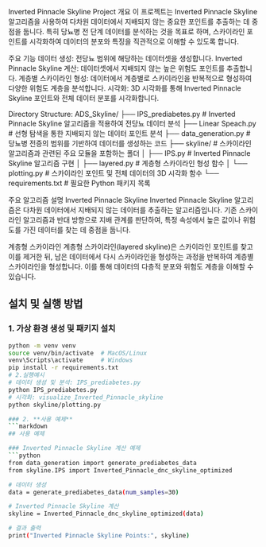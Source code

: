 Inverted Pinnacle Skyline Project
개요
이 프로젝트는 Inverted Pinnacle Skyline 알고리즘을 사용하여 다차원 데이터에서 지배되지 않는 중요한 포인트를 추출하는 데 중점을 둡니다. 특히 당뇨병 전 단계 데이터를 분석하는 것을 목표로 하며, 스카이라인 포인트를 시각화하여 데이터의 분포와 특징을 직관적으로 이해할 수 있도록 합니다.

주요 기능
데이터 생성:  전당뇨 범위에 해당하는 데이터셋을 생성합니다.
Inverted Pinnacle Skyline 계산: 데이터셋에서 지배되지 않는 높은 위험도 포인트를 추출합니다.
계층별 스카이라인 형성: 데이터에서 계층별로 스카이라인을 반복적으로 형성하여 다양한 위험도 계층을 분석합니다.
시각화: 3D 시각화를 통해 Inverted Pinnacle Skyline 포인트와 전체 데이터 분포를 시각화합니다.

Directory Structure:
ADS_Skyline/
├── IPS_prediabetes.py       # Inverted Pinnacle Skyline 알고리즘을 적용하여 전당뇨 데이터 분석
├── Linear Speach.py         # 선형 탐색을 통한 지배되지 않는 데이터 포인트 분석
├── data_generation.py       # 당뇨병 전증의 범위를 기반하여 데이터를 생성하는 코드
├── skyline/                 # 스카이라인 알고리즘과 관련된 주요 모듈을 포함하는 폴더
│   ├── IPS.py               # Inverted Pinnacle Skyline 알고리즘 구현
│   ├── layered.py           # 계층형 스카이라인 형성 함수
│   └── plotting.py          # 스카이라인 포인트 및 전체 데이터의 3D 시각화 함수
└── requirements.txt         # 필요한 Python 패키지 목록


주요 알고리즘 설명
Inverted Pinnacle Skyline
Inverted Pinnacle Skyline 알고리즘은 다차원 데이터에서 지배되지 않는 데이터를 추출하는 알고리즘입니다. 기존 스카이라인 알고리즘과 반대 방향으로 지배 관계를 판단하여, 특정 속성에서 높은 값이나 위험도를 가진 데이터를 찾는 데 중점을 둡니다.

계층형 스카이라인
계층형 스카이라인(layered skyline)은 스카이라인 포인트를 찾고 이를 제거한 뒤, 남은 데이터에서 다시 스카이라인을 형성하는 과정을 반복하여 계층별 스카이라인을 형성합니다. 이를 통해 데이터의 다층적 분포와 위험도 계층을 이해할 수 있습니다.


## 설치 및 실행 방법

### 1. 가상 환경 생성 및 패키지 설치
```bash
python -m venv venv
source venv/bin/activate  # MacOS/Linux
venv\Scripts\activate     # Windows
pip install -r requirements.txt
# 2.실행예시
# 데이터 생성 및 분석: IPS_prediabetes.py
python IPS_prediabetes.py
# 시각화: visualize_Inverted_Pinnacle_skyline
python skyline/plotting.py

### 2. **사용 예제**
```markdown
## 사용 예제

### Inverted Pinnacle Skyline 계산 예제
```python
from data_generation import generate_prediabetes_data
from skyline.IPS import Inverted_Pinnacle_dnc_skyline_optimized

# 데이터 생성
data = generate_prediabetes_data(num_samples=30)

# Inverted Pinnacle Skyline 계산
skyline = Inverted_Pinnacle_dnc_skyline_optimized(data)

# 결과 출력
print("Inverted Pinnacle Skyline Points:", skyline)
